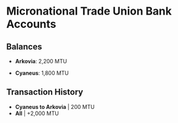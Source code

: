 # Micronational Trade Union Bank Accounts

## Balances
- **Arkovia**: 2,200 MTU

- **Cyaneus**: 1,800 MTU

## Transaction History

- **Cyaneus to Arkovia** | 200 MTU
- **All** | +2,000 MTU
